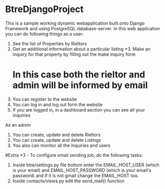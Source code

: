# BtreDjangoProject
This is a sample working dynamic webapplication built onto Django Framework and using PostgreSQL database-server. 
In this web application you can do following things as a user:
1. See the list of Properties by Rieltors
2. Get an additional information about a particular listing
*3. Make an inquiry for that property by filling out the make inquiry form
    # In this case both the rieltor and admin will be informed by email
4. You can register to the website
5. You can log in and log out form the website
6. If you are logged in, in a dashboard section you can see all your inquiries

As an admin
1. You can create, update and delete Rieltors
2. You can create, update and delete Listings
3. You also can monitor all the inquiries and users

#Extra
*3 - To configure email sending job, do the following tasks:
  1. Inside btre/settings.py file bottom enter the EMAIL_HOST_USER (which is your email)
    and EMAIL_HOST_PASSWORD (which is your email's password) and if it is not gmail
    change the EMAIL_HOST too.
  2. Inside contacts/views.py edit the send_mail() function
